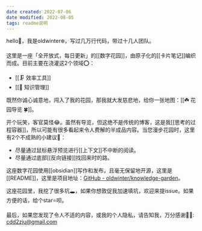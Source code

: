 ```yaml
---
date created: 2022-07-06
date modified: 2022-08-05
tags: readme说明
---
```


hello👋，我是oldwinter❄️，写过几万行代码，带过十几人团队。

这里是一座「全开放式，每日更新」的[[数字花园]]，由原子化的[[卡片笔记]]编织而成。目前主要在浇灌这2个领域⭕：

- [[🗜 效率工具]]
- [[🧀 知识管理]]

既然你诚心诚意地，闯入了我的花园，那我就大发慈悲地，给你一张地图：[[☘️ 花园导览 🍀]]。

开个玩笑，客官莫怪😂。虽然有导览，但这绝不是传统的博客，这是我[[思考的过程容器]]，所以可能有很多看起来令人费解的半成品内容。当您漫步花园时，这里有2个不成熟的小建议💁：

- 尽量通过鼠标悬浮预览进行[[上下文]]不中断的阅读。
- 尽量通过底部[[反向链接]]找回来时的路。

这座数字花园使用[[obsidian]]写作和发布，且毫无保留地开源，这里是[[README]]，这里是项目地址：[GitHub - oldwinter/knowledge-garden](https://github.com/oldwinter/knowledge-garden)。

这座花园里，我挖了很多坑🕳，如果你想敦促我加速填坑，欢迎来提issue。如果方便的话，给个star⭐️呗。

最后，如果您发现了令人不适的内容，或我的个人隐私，请告知我，万分感谢🦀🦀: cdd2zju@gmail.com
